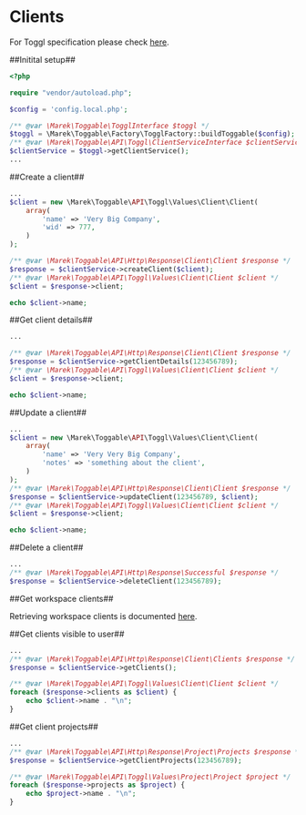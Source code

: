 Clients
====================

For Toggl specification please check [here](https://github.com/toggl/toggl_api_docs/blob/master/chapters/clients.md).

##Initital setup##

```php
<?php

require "vendor/autoload.php";

$config = 'config.local.php';

/** @var \Marek\Toggable\TogglInterface $toggl */
$toggl = \Marek\Toggable\Factory\TogglFactory::buildToggable($config);
/** @var \Marek\Toggable\API\Toggl\ClientServiceInterface $clientService */
$clientService = $toggl->getClientService();
...
```

##Create a client##

```php
...
$client = new \Marek\Toggable\API\Toggl\Values\Client\Client(
    array(
        'name' => 'Very Big Company',
        'wid' => 777,
    )
);

/** @var \Marek\Toggable\API\Http\Response\Client\Client $response */
$response = $clientService->createClient($client);
/** @var \Marek\Toggable\API\Toggl\Values\Client\Client $client */
$client = $response->client;

echo $client->name;
```


##Get client details##

```php
...

/** @var \Marek\Toggable\API\Http\Response\Client\Client $response */
$response = $clientService->getClientDetails(123456789);
/** @var \Marek\Toggable\API\Toggl\Values\Client\Client $client */
$client = $response->client;

echo $client->name;
```

##Update a client##

```php
...
$client = new \Marek\Toggable\API\Toggl\Values\Client\Client(
    array(
        'name' => 'Very Very Big Company',
        'notes' => 'something about the client',
    )
);
/** @var \Marek\Toggable\API\Http\Response\Client\Client $response */
$response = $clientService->updateClient(123456789, $client);
/** @var \Marek\Toggable\API\Toggl\Values\Client\Client $client */
$client = $response->client;

echo $client->name;
```

##Delete a client##

```php
...
/** @var \Marek\Toggable\API\Http\Response\Successful $response */
$response = $clientService->deleteClient(123456789);

```

##Get workspace clients##

Retrieving workspace clients is documented [here](workspaces.md).

##Get clients visible to user##

```php
...
/** @var \Marek\Toggable\API\Http\Response\Client\Clients $response */
$response = $clientService->getClients();

/** @var \Marek\Toggable\API\Toggl\Values\Client\Client $client */
foreach ($response->clients as $client) {
    echo $client->name . "\n";
}
```

##Get client projects##

```php
...
/** @var \Marek\Toggable\API\Http\Response\Project\Projects $response */
$response = $clientService->getClientProjects(123456789);

/** @var \Marek\Toggable\API\Toggl\Values\Project\Project $project */
foreach ($response->projects as $project) {
    echo $project->name . "\n";
}
```

